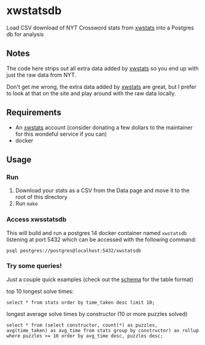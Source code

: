# xwstatsdb

Load CSV download of NYT Crossword stats from [xwstats][xwstats] into a Postgres db for analysis

## Notes

The code here strips out all extra data added by [xwstats][xwstats] so you end up with just the raw data from NYT.

Don't get me wrong, the extra data added by [xwstats][xwstats] are great, but I prefer to look at that on the site and play around with the raw data locally.

## Requirements

- An [xwstats][xwstats] account (consider donating a few dollars to the maintainer for this wondeful service if you can)
- docker

## Usage

### Run

1. Download your stats as a CSV from the Data page and move it to the root of this directory
1. Run `make`

### Access xwsstatsdb

This will build and run a postgres 14 docker container named `xwstatsdb` listening at port 5432 which can be accessed with the following command:

`psql postgres://postgres@localhost:5432/xwstatsdb`

### Try some queries!

Just a couple quick examples (check out the [schema][schema] for the table format)

top 10 longest solve times:

`select * from stats order by time_taken desc limit 10;`

longest average solve times by constructor (10 or more puzzles solved)

`select * from (select constructor, count(*) as puzzles, avg(time_taken) as avg_time from stats group by constructor) as rollup where puzzles >= 10 order by avg_time desc, puzzles desc;`

[xwstats]: https://xwstats.com
[schema]: ./schema.sql
